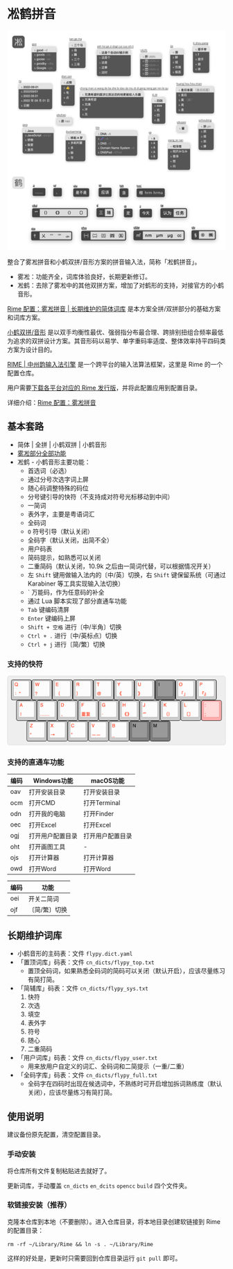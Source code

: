 # 凇鹤拼音

![demo](./others/demo_crane.png)

整合了雾凇拼音和小鹤双拼/音形方案的拼音输入法，简称「凇鹤拼音」。

- 雾凇：功能齐全，词库体验良好，长期更新修订。
- 凇鹤：去除了雾凇中的其他双拼方案，增加了对鹤形的支持，对接官方的小鹤音形。

[Rime 配置：雾凇拼音 | 长期维护的简体词库](https://github.com/iDvel/rime-ice) 是本方案全拼/双拼部分的基础方案和词库方案。

[小鹤双拼/音形](https://www.flypy.com/) 是以双手均衡性最优、强弱指分布最合理、跨排别扭组合频率最低为追求的双拼设计方案。其音形码以易学、单字重码率适度、整体效率持平四码类方案为设计目的。

[RIME | 中州韵输入法引擎](https://rime.im/) 是一个跨平台的输入法算法框架，这里是 Rime 的一个配置仓库。

用户需要[下载各平台对应的 Rime 发行版](https://rime.im/download/)，并将此配置应用到配置目录。

详细介绍：[Rime 配置：雾凇拼音](https://dvel.me/posts/rime-ice/)


## 基本套路

- 简体 | 全拼 | 小鹤双拼 | 小鹤音形
- [雾凇部分全部功能](https://github.com/iDvel/rime-ice#%E5%9F%BA%E6%9C%AC%E5%A5%97%E8%B7%AF)
- 凇鹤 - 小鹤音形主要功能：
    - 首选词（必选）
    - 通过分号次选字词上屏
    - 随心码调整特殊的码位
    - 分号键引导的快符（不支持成对符号光标移动到中间）
    - 一简词
    - 表外字，主要是粤语词汇
    - 全码词
    - `O` 符号引导（默认关闭）
    - 全码字（默认关闭，出简不全）
    - 用户码表
    - 简码提示，如熟悉可以关闭
    - 二重简码（默认关闭，10.9k 之后由一简词代替，可以根据情况开关）
    - 左 `Shift` 键用做输入法内的〔中/英〕切换，右 `Shift` 键保留系统（可通过 Karabiner 等工具实现输入法切换）
    - \` 万能码，作为任意码的补全
    - 通过 Lua 脚本实现了部分直通车功能
    - `Tab` 键编码清屏
    - `Enter` 键编码上屏
    - `Shift + 空格` 进行〔中/半角〕切换
    - `Ctrl + .` 进行〔中/英标点〕切换
    - `Ctrl + j` 进行〔简/繁〕切换

### 支持的快符

![](others/fast-symbols.png)

<!--
http://www.keyboard-layout-editor.com/#/
[{t:"#ff0000"},"Q\n：“","W\n？","E\n（","R\n）","T\n@","Y\n《","U\n》",{c:"#7d7d7d",t:"#000000"},"I",{c:"#cccccc",t:"#ff0000"},"O\n「」","P\n『』"],
[{x:0.25},"A\n！","S\n……","D\n、","F\n重复","G\n·","H\n《》","J\n“”","K\n（）","L\n〔〕",{c:"#ffabab"},":\n;"],
[{x:0.75,c:"#cccccc"},"Z\n“","X\n→","C\n”","V\n——","B\n_",{c:"#7d7d7d",t:"#000000"},"N","M"]
 -->

### 支持的直通车功能

|编码|Windows功能|macOS功能|
|-|-|-|
|oav|打开安装目录|打开安装目录|
|ocm|打开CMD|打开Terminal|
|odn|打开我的电脑|打开Finder|
|oec|打开Excel|打开Excel|
|ogj|打开用户配置目录|打开用户配置目录|
|oht|打开画图工具|-|
|ojs|打开计算器|打开计算器|
|owd|打开Word|打开Word|

|编码|功能|
|-|-|
|oei|开关二简词|
|ojf|〔简/繁〕切换|

## 长期维护词库

- 小鹤音形的主码表：文件 `flypy.dict.yaml`
- 「置顶词库」码表：文件 `cn_dicts/flypy_top.txt`
    - 置顶全码词，如果熟悉全码词的简码可以关闭（默认开启），应该尽量练习有简打简。
- 「简辅库」码表：文件 `cn_dicts/flypy_sys.txt`
    1. 快符
    2. 次选
    3. 填空
    4. 表外字
    5. 符号
    6. 随心
    7. 二重简码
- 「用户词库」码表：文件 `cn_dicts/flypy_user.txt`
    - 用来放用户自定义的词汇、全码词和二简提示（一重/二重）
- 「全码字库」码表：文件 `cn_dicts/flypy_full.txt`
    - 全码字在四码时出现在候选词中，不熟练时可开启增加拆词熟练度（默认关闭），应该尽量练习有简打简。

## 使用说明

建议备份原先配置，清空配置目录。

### 手动安装

将仓库所有文件复制粘贴进去就好了。

更新词库，手动覆盖 `cn_dicts` `en_dcits` `opencc` `build` 四个文件夹。

### 软链接安装（推荐）

克隆本仓库到本地（不要删除）。进入仓库目录，将本地目录创建软链接到 Rime 的配置目录：

```
rm -rf ~/Library/Rime && ln -s . ~/Library/Rime
```

这样的好处是，更新时只需要回到仓库目录运行 `git pull` 即可。

